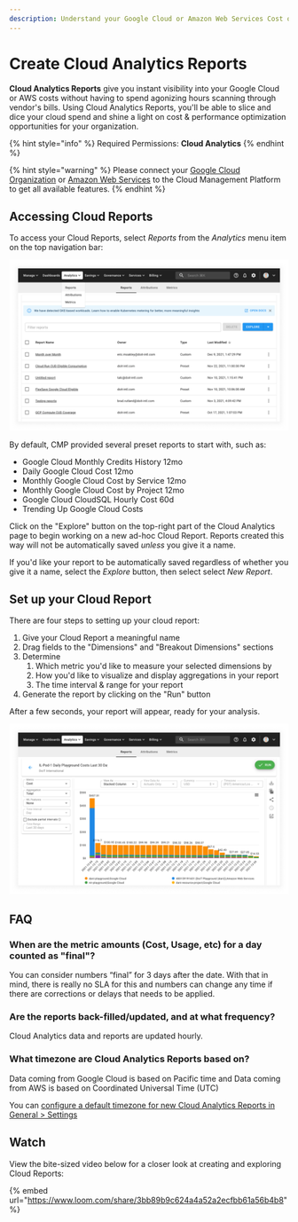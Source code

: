 ```yaml
---
description: Understand your Google Cloud or Amazon Web Services Cost or Usage data
---
```


# Create Cloud Analytics Reports

**Cloud Analytics Reports** give you instant visibility into your Google Cloud or AWS costs without having to spend agonizing hours scanning through vendor's bills. Using Cloud Analytics Reports, you'll be able to slice and dice your cloud spend and shine a light on cost & performance optimization opportunities for your organization.

{% hint style="info" %}
Required Permissions: **Cloud Analytics**
{% endhint %}

{% hint style="warning" %}
Please connect your [Google Cloud Organization](../../google-cloud/connect-google-cloud-service-account.md) or [Amazon Web Services](https://app.gitbook.com/@doitintl/s/cmp/amazon-web-services/add-your-amazon-web-services-iam-role) to the Cloud Management Platform to get all available features.
{% endhint %}

## Accessing Cloud Reports

To access your Cloud Reports, select _Reports_ from the _Analytics_ menu item on the top navigation bar:

![A screenshot of the _Analytics_ menu item](../../.gitbook/assets/analytics-reports-menu.png)

By default, CMP provided several preset reports to start with, such as:

* Google Cloud Monthly Credits History 12mo
* Daily Google Cloud Cost 12mo
* Monthly Google Cloud Cost by Service 12mo
* Monthly Google Cloud Cost by Project 12mo
* Google Cloud CloudSQL Hourly Cost 60d
* Trending Up Google Cloud Costs

Click on the "Explore" button on the top-right part of the Cloud Analytics page to begin working on a new ad-hoc Cloud Report. Reports created this way will not be automatically saved _unless_ you give it a name.

If you'd like your report to be automatically saved regardless of whether you give it a name, select the _Explore_ button, then select select _New Report_.

## Set up your Cloud Report

There are four steps to setting up your cloud report:

1. Give your Cloud Report a meaningful name
2. Drag fields to the "Dimensions" and "Breakout Dimensions" sections
3. Determine
   1. Which metric you'd like to measure your selected dimensions by
   2. How you'd like to visualize and display aggregations in your report
   3. The time interval & range for your report
4. Generate the report by clicking on the "Run" button

After a few seconds, your report will appear, ready for your analysis.

![A screenshot showing and example report](<../../.gitbook/assets/example-report.png>)


## FAQ

### When are the metric amounts (Cost, Usage, etc) for a day counted as "final"?

You can consider numbers “final” for 3 days after the date. With that in mind, there is really no SLA for this and numbers can change any time if there are corrections or delays that needs to be applied.

### Are the reports back-filled/updated, and at what frequency?

Cloud Analytics data and reports are updated hourly.

### What timezone are Cloud Analytics Reports based on?

Data coming from Google Cloud is based on Pacific time and Data coming from AWS is based on Coordinated Universal Time (UTC)

You can [configure a default timezone for new Cloud Analytics Reports in General > Settings](../../general/general-settings.md#timezone)

## Watch

View the bite-sized video below for a closer look at creating and exploring Cloud Reports:

{% embed url="https://www.loom.com/share/3bb89b9c624a4a52a2ecfbb61a56b4b8" %}
